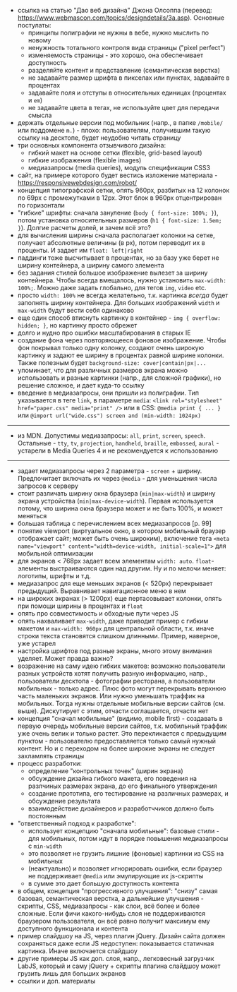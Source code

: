 - ссылка на статью "Дао веб дизайна" Джона Олсоппа (перевод: <https://www.webmascon.com/topics/designdetails/3a.asp>). Основные постулаты:
  * принципы полиграфии не нужны в вебе, нужно мыслить по новому
  * ненужность тотального контроля вида страницы ("pixel perfect")
  * изменяемость страницы - это хорошо, она обеспечивает доступность
  * разделяйте контент и представление (семантическая верстка)
  * не задавайте размер шрифта в пикселах или пунктах, задавайте в процентах
  * задавайте поля и отступы в относительных единицах (процентах и `em`)
  * не задавайте цвета в тегах, не используйте цвет для передачи смысла
- держать отдельные версии под мобильник (напр., в папке `/mobile/` или поддомене `m.`) - плохо: пользователям, получившим такую ссылку на десктопе, будет неудобно читать страницу
- три основных компонента отзывчивого дизайна:
  * гибкий макет на основе сетки (flexible, grid-based layout)
  * гибкие изображения (flexible images)
  * медиазапросы (media queries), модуль спецификации CSS3
- сайт, на примере которого будет вестись изложение материала - <https://responsivewebdesign.com/robot/>
- концепция типографской сетки, опять 960px, разбитых на 12 колонок по 69px с промежутками в 12px. Этот блок в 960px отцентрирован по горизонтали
- "гибкие" шрифты: сначала зануление (`body { font-size: 100%; }`), потом установка относительных размеров (`h1 { font-size: 1.5em; }`). Долгие расчеты долей, и зачем всё это?
- для вычисления ширины сначала располагает колонки на сетке, получает абсолютные величины (в px), потом переводит их в проценты. И задает им `float: left|right`
- паддинги тоже высчитывает в процентах, но за базу уже берет не ширину контейнера, а ширину самого элемента
- без задания стилей большое изображение вылезет за ширину контейнера. Чтобы всегда вмещалось, нужно установить `max-width:  100%;`. Можно даже задать глобально, для тегов `img`, `video` etc.
- просто `width: 100%` не всегда желательно, т.к. картинка *всегда* будет заполнять ширину контейнера. Для больших изображений `width` и `max-width` будут вести себя одинаково
- еще один способ втиснуть картинку в контейнер - `img { overflow: hidden; }`, но картинку просто обрежет
- долго и нудно про ошибки масштабирования в старых IE
- создание фона через повторяющееся фоновое изображение. Чтобы фон покрывал только одну колонку, создают очень широкую картинку и задают ее ширину в процентах равной ширине колонки. Также полезным будет `background-size: cover|contain|px|...`
- упоминает, что для различных размеров экрана можно использовать и разные картинки (напр., для сложной графики), но решение сложное, и дает куда-то ссылку
- введение в медиазапросы, они пришли из полиграфии. Тип указывается в теге `link`, в параметре `media`: `<link rel="stylesheet" href="paper.css" media="print" />` или в CSS: `@media print { ... }` или `@import url("wide.css") screen and (min-width: 1024px)`

---

- из MDN. Допустимы медиазапросы: `all`, `print`, `screen`, `speech`. Остальные - `tty`, `tv`, `projection`, `handheld`, `braille`, `embossed`, `aural` - устарели в Media Queries 4 и не рекомендуется к использованию

---

- задает медиазапросы через 2 параметра - `screen` + ширину. Предпочитает включать их через `@media` - для уменьшения числа запросов к серверу
- стоит различать ширину окна браузера (`min|max-width`) и ширину экрана устройства (`min|max-device-width`). Первая используется потому, что ширина окна браузера может и не быть 100%, и может меняться
- большая таблица с перечислением всех медиазапросов [p. 99]
- понятие viewport (виртуальное окно, в котором мобильный браузер отображает сайт; может быть очень широким), включение тега `<meta name="viewport" content="width=device-width, initial-scale=1">` для мобильной оптимизации
- для экранов < 768px задает всем элементам `width: auto`. `float`-элементы выстраиваются один над другим. Ну и по мелочи меняет: логотипы, шрифты и т.д.
- медиазапрос для еще меньших экранов (< 520px) перекрывает предыдущий. Выравнивает навигационное меню в нем
- на широких экранах (> 1200px) еще пертасовывает колонки, опять при помощи ширины в процентах и `float`
- опять про совместимость и обходные пути через JS
- опять нахваливает `max-width`, даже приводит пример с гибким макетом и `max-width: 960px` для центральной области, т.к. иначе строки текста становятся слишком длинными. Пример, наверное, уже устарел
- настройка шрифтов под разные экраны, много этому внимания уделяет. Может правда важно?
- возражение на саму идею гибких макетов: возможно пользователи разных устройств хотят получить разную информацию, напр., пользователи десктопа - фотографии ресторана, а пользователи мобильных - только адрес. Плюс фото могут перекрывать верхнюю часть маленьких экранов. Или нужно уменьшать траффик на мобильных. Тогда нужны отдельные мобильные версии сайтов (см. выше). Дискутирует с этим, отчасти соглашается, отчасти нет
- концепция "сначал мобильные" (видимо, mobile first) - создавать в первую очередь мобильные версии сайтов, т.к. мобильный траффик уже очень велик и только растет. Это перекликается с предыдущим пунктом - пользователю предоставляется только самый нужный контент. Но и с переходом на более широкие экраны не следует захламлять страницы
- процесс разработки:
  * определение "контрольных точек" (ширин экрана)
  * обсуждение дизайна гибкого макета, его поведения на разлчиных размерах экрана, до его финального утверждения
  * создание прототипа, его тестирование на различных размерах, и обсуждение результата
  * взаимодействие дизайнеров и разработччиков должно быть постоянным
- "ответственный подход к разработке":
  * использует концепцию "сначала мобильные": базовые стили - для мобильных, потом идут в порядке повышения медиазапросы с `min-width`
  * это позволяет не грузить лишние (фоновые) картинки из CSS на мобильных
  * (неактуально) и позволяет игнорировать ошибки, если браузер не поддерживает `@media` или эмулирующие их js-скрипты
  * в сумме это дает б*о*льшую доступность контента
- в общем, концепция "прогрессивного улучшения": "снизу" самая базовая, семантическая верстка, а дальнейшие улучшения - скрипты, CSS, медиазапросы - как слои, всё более и более сложные. Если фичи какого-нибудь слоя не поддерживаются браузером пользователя, он всё равно получит максимум ему доступного функционала и контента
- пример слайдшоу на JS, через плагин jQuery. Дизайн сайта должен сохраняться даже если JS недоступен: показывается статичная картинка. Иначе включается слайдшоу
- другие примеры JS как доп. слоя, напр., легковесный загрузчик LabJS, который и саму jQuery + скрипты плагина слайдшоу может грузить лишь для больших экранов
- ссылки и доп. материалы
